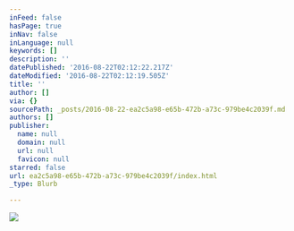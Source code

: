 ```yaml
---
inFeed: false
hasPage: true
inNav: false
inLanguage: null
keywords: []
description: ''
datePublished: '2016-08-22T02:12:22.217Z'
dateModified: '2016-08-22T02:12:19.505Z'
title: ''
author: []
via: {}
sourcePath: _posts/2016-08-22-ea2c5a98-e65b-472b-a73c-979be4c2039f.md
authors: []
publisher:
  name: null
  domain: null
  url: null
  favicon: null
starred: false
url: ea2c5a98-e65b-472b-a73c-979be4c2039f/index.html
_type: Blurb

---
```

![](https://the-grid-user-content.s3-us-west-2.amazonaws.com/2eeb5eb4-5fdd-475e-b101-6e62213d78bb.jpg)